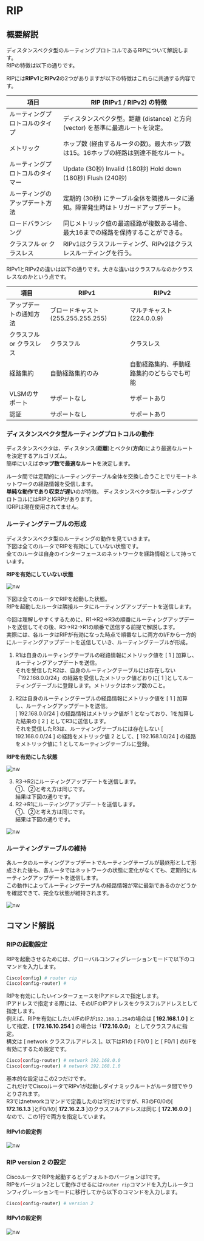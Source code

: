 # RIP

## 概要解説

ディスタンスベクタ型のルーティングプロトコルであるRIPについて解説します。  
RIPの特徴は以下の通りです。  

RIPには**RIPv1**と**RIPv2**の2つがありますが以下の特徴はこれらに共通する内容です。


| 項目 | RIP (RIPv1 / RIPv2) の特徴 |
|---|---|
| ルーティングプロトコルのタイプ | ディスタンスベクタ型。距離 (distance) と方向 (vector) を基準に最適ルートを決定。 |
| メトリック | ホップ数 (経由するルータの数)。最大ホップ数は15。16ホップの経路は到達不能なルート。 |
| ルーティングプロトコルのタイマー | Update (30秒) Invalid (180秒) Hold down (180秒) Flush (240秒) |
| ルーティングのアップデート方法 | 定期的 (30秒) にテーブル全体を隣接ルータに通知。障害発生時はトリガードアップデート。 |
| ロードバランシング | 同じメトリック値の最適経路が複数ある場合、最大16までの経路を保持することができる。 |
| クラスフル or クラスレス | RIPv1はクラスフルーティング、RIPv2はクラスレスルーティングを行う。 |

RIPv1とRIPv2の違いは以下の通りです。大きな違いはクラスフルなのかクラスレスなのかという点です。


| 項目 | RIPv1 | RIPv2 |
|---|---|---|
| アップデートの通知方法 | ブロードキャスト (255.255.255.255) | マルチキャスト (224.0.0.9) |
| クラスフル or クラスレス | クラスフル | クラスレス |
| 経路集約 | 自動経路集約のみ | 自動経路集約、手動経路集約のどちらでも可能 |
| VLSMのサポート | サポートなし | サポートあり |
| 認証 | サポートなし | サポートあり |




### ディスタンスベクタ型ルーティングプロトコルの動作
ディスタンスベクタは、ディスタンス(**距離**)とベクタ(**方向**)により最適なルートを決定するアルゴリズム。  
簡単にいえば**ホップ数で最適なルート**を決定します。  

ルータ間では定期的にルーティングテーブル全体を交換し合うことでリモートネットワークの経路情報を受信します。  
**単純な動作であり収束が遅い**のが特徴。
ディスタンスベクタ型ルーティングプロトコルにはRIPとIGRPがあります。  
IGRPは現在使用されてません。


### ルーティングテーブルの形成
ディスタンスベクタ型のルーティングの動作を見ていきます。  
下図は全てのルータでRIPを有効にしていない状態です。  
全てのルータは自身のインターフェースのネットワークを経路情報として持っています。

**RIPを有効にしていない状態**

![nw](./img/nw3.png)

下図は全てのルータでRIPを起動した状態。  
RIPを起動したルータは隣接ルータにルーティングアップデートを送信します。  

今回は理解しやすくするために、R1→R2→R3の順番にルーティングアップデートを送信してその後、R3→R2→R1の順番で送信する前提で解説します。  
実際には、各ルータはRIPが有効になった時点で順番なしに両方のI/Fから一方的にルーティングアップデートを送信していき、ルーティングテーブルが形成。

1. R1は自身のルーティングテーブルの経路情報にメトリック値を [ 1 ] 加算し、ルーティングアップデートを送信。  
それを受信したR2は、自身のルーティングテーブルには存在しない「192.168.0.0/24」の経路を受信したメトリック値どおりに[ 1 ]としてルーティングテーブルに登録します。メトリックはホップ数のこと。

2. R2は自身のルーティングテーブルの経路情報にメトリック値を [ 1 ] 加算し、ルーティングアップデートを送信。  
[ 192.168.0.0/24 ] の経路情報はメトリック値が 1 となっており、1を加算した結果の [ 2 ] としてR3に送信します。  
それを受信したR3は、ルーティングテーブルには存在しない [ 192.168.0.0/24 ] の経路をメトリック値 2 として、[ 192.168.1.0/24 ] の経路をメトリック値に 1 としてルーティングテーブルに登録。

**RIPを有効にした状態**

![nw](./img/nw4.png)

3. R3→R2にルーティングアップデートを送信します。  
①、②と考え方は同じです。  
結果は下図の通りです。
4. R2→R1にルーティングアップデートを送信します。  
①、②と考え方は同じです。  
結果は下図の通りです。

![nw](./img/nw5.png)

### ルーティングテーブルの維持

各ルータのルーティングアップデートでルーティングテーブルが最終形として形成された後も、各ルータではネットワークの状態に変化がなくても、定期的にルーティングアップデートを送信します。  
この動作によってルーティングテーブルの経路情報が常に最新であるのかどうかを確認できて、完全な状態が維持されます。

![nw](./img/nw6.png)

## コマンド解説

### RIPの起動設定


RIPを起動させるためには、グローバルコンフィグレーションモードで以下のコマンドを入力します。

```bash
Cisco(config) # router rip
Cisco(config-router) #
```

RIPを有効にしたいインターフェースをIPアドレスで指定します。  
IPアドレスで指定する際には、そのI/FのIPアドレスをクラスフルアドレスとして指定します。  
例えば、RIPを有効にしたいI/FのIPが`192.168.1.254`の場合は **[ 192.168.1.0 ]** として指定、**[ 172.16.10.254 ]** の場合は「**172.16.0.0**」 としてクラスフルに指定。  
構文は [ network クラスフルアドレス ]。以下はR1の [ F0/0 ] と [ F0/1 ] のI/Fを有効にするため設定です。

```bash
Cisco(config-router) # network 192.168.0.0
Cisco(config-router) # network 192.168.1.0
```

基本的な設定はこの2つだけです。  
これだけでCiscoルータでRIPv1が起動しダイナミックルートがルータ間でやりとりされます。  
R3ではnetworkコマンドで定義したのは1行だけですが、R3のF0/0の[ **172.16.1.3** ]とF0/1の[ **172.16.2.3** ]のクラスフルアドレスは同じ [ **172.16.0.0** ] なので、この1行で両方を指定しています。

#### RIPv1の設定例

![nw](./img/nw1.png)

### RIP version 2 の設定

CiscoルータでRIPを起動するとデフォルトのバージョンは1です。  
RIPをバージョン2として動作させるには`router rip`コマンドを入力しルータコンフィグレーションモードに移行してから以下のコマンドを入力します。


```bash
Cisco(config-router) # version 2
```

#### RIPv1の設定例

![nw](./img/nw2.png)


